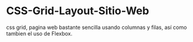 # CSS-Grid-Layout-Sitio-Web
css grid, pagina web bastante sencilla usando columnas y filas, así como tambien el uso de Flexbox. 
